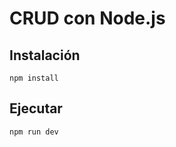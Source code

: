 # CRUD con Node.js

## Instalación

```shell
npm install
```
## Ejecutar

```shell
npm run dev
```

